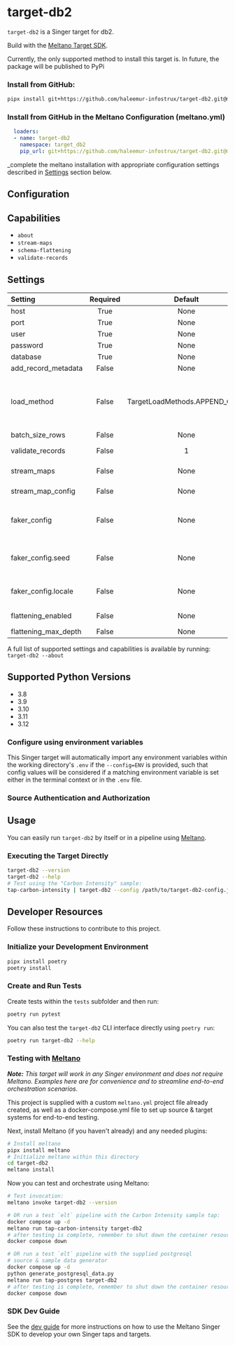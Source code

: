 # target-db2

`target-db2` is a Singer target for db2.

Build with the [Meltano Target SDK](https://sdk.meltano.com).

<!--

Developer TODO: Update the below as needed to correctly describe the install procedure. For instance, if you do not have a PyPi repo, or if you want users to directly install from your git repo, you can modify this step as appropriate.

## Installation

Install from PyPi:

```bash
pipx install target-db2
```

Install from GitHub:

```bash
pipx install git+https://github.com/Infostrux-Solutions/target-db2.git@main
```

-->

Currently, the only supported method to install this target is. In future, the package will be published to PyPi

### Install from GitHub:

```bash
pipx install git+https://github.com/haleemur-infostrux/target-db2.git@main
```

### Install from GitHub in the Meltano Configuration (meltano.yml)

```yaml
  loaders:
  - name: target-db2
    namespace: target_db2
    pip_url: git+https://github.com/haleemur-infostrux/target-db2.git@main
```

_complete the meltano installation with appropriate configuration settings described in [Settings](#settings) section below.

## Configuration

<!--
Developer TODO: Each time the project's version is bumped, recreate these sections

1. Capabilities
2. Settings
3. Supported Python Versions

This section can be created by copy-pasting the CLI output from:

```
target-db2 --about --format=markdown
```
-->


## Capabilities

* `about`
* `stream-maps`
* `schema-flattening`
* `validate-records`

## Settings

| Setting | Required | Default | Description |
|:--------|:--------:|:-------:|:------------|
| host | True     | None    | IBM DB2 Database Host |
| port | True     | None    | IBM DB2 Database Port |
| user | True     | None    | IBM DB2 Database User Name |
| password | True     | None    | IBM DB2 Database User Password |
| database | True     | None    | IBM DB2 Database Name |
| add_record_metadata | False    | None    | Add metadata to records. |
| load_method | False    | TargetLoadMethods.APPEND_ONLY | The method to use when loading data into the destination. `append-only` will always write all input records whether that records already exists or not. `upsert` will update existing records and insert new records. `overwrite` will delete all existing records and insert all input records. |
| batch_size_rows | False    | None    | Maximum number of rows in each batch. |
| validate_records | False    |       1 | Whether to validate the schema of the incoming streams. |
| stream_maps | False    | None    | Config object for stream maps capability. For more information check out [Stream Maps](https://sdk.meltano.com/en/latest/stream_maps.html). |
| stream_map_config | False    | None    | User-defined config values to be used within map expressions. |
| faker_config | False    | None    | Config for the [`Faker`](https://faker.readthedocs.io/en/master/) instance variable `fake` used within map expressions. Only applicable if the plugin specifies `faker` as an addtional dependency (through the `singer-sdk` `faker` extra or directly). |
| faker_config.seed | False    | None    | Value to seed the Faker generator for deterministic output: https://faker.readthedocs.io/en/master/#seeding-the-generator |
| faker_config.locale | False    | None    | One or more LCID locale strings to produce localized output for: https://faker.readthedocs.io/en/master/#localization |
| flattening_enabled | False    | None    | 'True' to enable schema flattening and automatically expand nested properties. |
| flattening_max_depth | False    | None    | The max depth to flatten schemas. |

A full list of supported settings and capabilities is available by running: `target-db2 --about`

## Supported Python Versions

* 3.8
* 3.9
* 3.10
* 3.11
* 3.12

### Configure using environment variables

This Singer target will automatically import any environment variables within the working directory's
`.env` if the `--config=ENV` is provided, such that config values will be considered if a matching
environment variable is set either in the terminal context or in the `.env` file.

### Source Authentication and Authorization

<!--
Developer TODO: If your target requires special access on the destination system, or any special authentication requirements, provide those here.
-->

## Usage

You can easily run `target-db2` by itself or in a pipeline using [Meltano](https://meltano.com/).

### Executing the Target Directly

```bash
target-db2 --version
target-db2 --help
# Test using the "Carbon Intensity" sample:
tap-carbon-intensity | target-db2 --config /path/to/target-db2-config.json
```

## Developer Resources

Follow these instructions to contribute to this project.

### Initialize your Development Environment

```bash
pipx install poetry
poetry install
```

### Create and Run Tests

Create tests within the `tests` subfolder and
  then run:

```bash
poetry run pytest
```

You can also test the `target-db2` CLI interface directly using `poetry run`:

```bash
poetry run target-db2 --help
```

### Testing with [Meltano](https://meltano.com/)

_**Note:** This target will work in any Singer environment and does not require Meltano.
Examples here are for convenience and to streamline end-to-end orchestration scenarios._

This project is supplied with a custom `meltano.yml` project file already created, as well as a docker-compose.yml file to set up source & target systems for end-to-end testing.


Next, install Meltano (if you haven't already) and any needed plugins:

```bash
# Install meltano
pipx install meltano
# Initialize meltano within this directory
cd target-db2
meltano install
```

Now you can test and orchestrate using Meltano:

```bash
# Test invocation:
meltano invoke target-db2 --version

# OR run a test `elt` pipeline with the Carbon Intensity sample tap:
docker compose up -d
meltano run tap-carbon-intensity target-db2
# after testing is complete, remember to shut down the container resources
docker compose down

# OR run a test `elt` pipeline with the supplied postgresql
# source & sample data generator
docker compose up -d
python generate_postgresql_data.py
meltano run tap-postgres target-db2
# after testing is complete, remember to shut down the container resources
docker compose down
```

### SDK Dev Guide

See the [dev guide](https://sdk.meltano.com/en/latest/dev_guide.html) for more instructions on how to use the Meltano Singer SDK to
develop your own Singer taps and targets.
